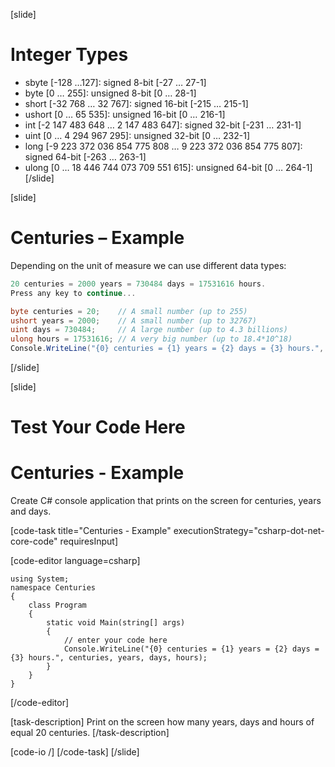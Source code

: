 [slide]
# Integer Types
- sbyte [-128 …127]: signed 8-bit [-27 … 27-1]
- byte [0 … 255]: unsigned 8-bit [0 … 28-1]
- short [-32 768 … 32 767]: signed 16-bit [-215 … 215-1]
- ushort [0 … 65 535]: unsigned 16-bit [0 … 216-1]
- int [-2 147 483 648 … 2 147 483 647]: signed 32-bit [-231 … 231-1]
- uint [0 … 4 294 967 295]: unsigned 32-bit [0 … 232-1]
- long [-9 223 372 036 854 775 808 … 9 223 372 036 854 775 807]: signed 64-bit [-263 … 263-1]
- ulong [0 … 18 446 744 073 709 551 615]: unsigned 64-bit [0 … 264-1]
[/slide]

[slide]
# Centuries – Example
Depending on the unit of measure we can use different data types:
```csharp
20 centuries = 2000 years = 730484 days = 17531616 hours.
Press any key to continue...
```

```csharp
byte centuries = 20;    // A small number (up to 255)
ushort years = 2000;    // A small number (up to 32767)
uint days = 730484;     // A large number (up to 4.3 billions)
ulong hours = 17531616; // A very big number (up to 18.4*10^18)
Console.WriteLine("{0} centuries = {1} years = {2} days = {3} hours.", centuries, years, days, hours);

```
[/slide]

[slide]
# Test Your Code Here
# Centuries - Example

Create C# console application that prints on the screen for centuries, years and days.

[code-task title="Centuries - Example" executionStrategy="csharp-dot-net-core-code" requiresInput]

[code-editor language=csharp]
```
using System;
namespace Centuries
{
    class Program
    {
        static void Main(string[] args)
        {
		    // enter your code here
		    Console.WriteLine("{0} centuries = {1} years = {2} days = {3} hours.", centuries, years, days, hours);
		}
	}
}
```
[/code-editor]

[task-description]
Print on the screen how many years, days and hours of equal 20 centuries.
[/task-description]

[code-io /]
[/code-task]
[/slide]
